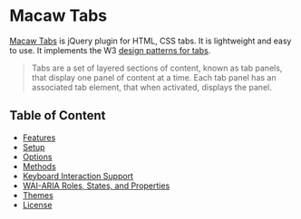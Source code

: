 # Macaw Tabs
[Macaw Tabs](https://htmlcssfreebies.com/macaw-tabs/) is jQuery plugin for HTML, CSS tabs. It is lightweight and easy to use. It implements the W3 [design patterns for tabs](https://www.w3.org/TR/wai-aria-practices-1.1/#tabpanel).

> Tabs are a set of layered sections of content, known as tab panels, that display one panel of content at a time. Each tab panel has an associated tab element, that when activated, displays the panel.

## Table of Content

- [Features](https://htmlcssfreebies.com/macaw-tabs/#features)
- [Setup](https://htmlcssfreebies.com/macaw-tabs/#setup)
- [Options](https://htmlcssfreebies.com/macaw-tabs/#options)
- [Methods](https://htmlcssfreebies.com/macaw-tabs/#methods)
- [Keyboard Interaction Support](https://htmlcssfreebies.com/macaw-tabs/#keyboard)
- [WAI-ARIA Roles, States, and Properties](https://htmlcssfreebies.com/macaw-tabs/#waiaria)
- [Themes](https://htmlcssfreebies.com/macaw-tabs/#themes)
- [License](https://htmlcssfreebies.com/macaw-tabs/#license)
